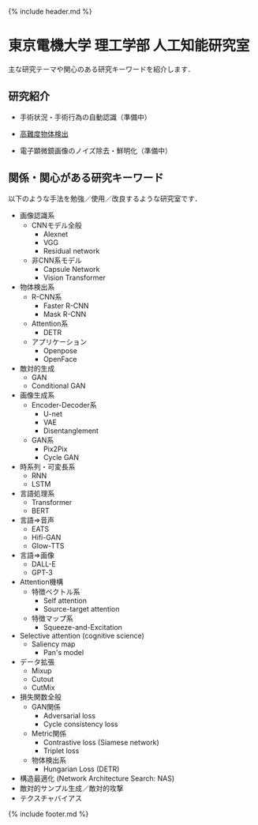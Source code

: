 {% include header.md %} <!-- _includes内のheader.mdをインクルード -->


[surgery]: /research/surgery/
[detection]: /research/detection/
[denoising]: /research/denoising/


# 東京電機大学 理工学部 人工知能研究室

<meta name="description" content="東京電機大学 理工学部 人工知能研究室のホームページです．深層学習（Deep Learning）による画像認識・画像生成をはじめとするAI技術の研究を行っています．音声認識・音声生成・自然言語処理などにも手を伸ばしています．">

主な研究テーマや関心のある研究キーワードを紹介します．

## 研究紹介
  + 手術状況・手術行為の自動認識（準備中）

  + [高難度物体検出][detection]

  + 電子顕微鏡画像のノイズ除去・鮮明化（準備中）

<!--
  + [手術状況・手術行為の自動認識][surgery]

  + [電子顕微鏡画像のノイズ除去・鮮明化][denoising]
-->

## 関係・関心がある研究キーワード

以下のような手法を勉強／使用／改良するような研究室です．

+ 画像認識系
  + CNNモデル全般
    + Alexnet
    + VGG
    + Residual network
  + 非CNN系モデル
    + Capsule Network
    + Vision Transformer
+ 物体検出系
  + R-CNN系
    + Faster R-CNN
    + Mask R-CNN
  + Attention系
    + DETR
  + アプリケーション
    + Openpose
    + OpenFace
+ 敵対的生成
  + GAN
  + Conditional GAN
+ 画像生成系
  + Encoder-Decoder系
    + U-net
    + VAE
    + Disentanglement
  + GAN系
    + Pix2Pix
    + Cycle GAN
+ 時系列・可変長系
  + RNN
  + LSTM
+ 言語処理系
  + Transformer
  + BERT
+ 言語⇒音声
  + EATS
  + Hifi-GAN
  + Glow-TTS
+ 言語⇒画像
  + DALL-E
  + GPT-3
+ Attention機構
  + 特徴ベクトル系
    + Self attention
    + Source-target attention
  + 特徴マップ系
    + Squeeze-and-Excitation
+ Selective attention (cognitive science)
  + Saliency map
    + Pan's model
+ データ拡張
  + Mixup
  + Cutout
  + CutMix
+ 損失関数全般
  + GAN関係
    + Adversarial loss
    + Cycle consistency loss
  + Metric関係
    + Contrastive loss (Siamese network)
    + Triplet loss
  + 物体検出系
    + Hungarian Loss (DETR)
+ 構造最適化 (Network Architecture Search: NAS)
+ 敵対的サンプル生成／敵対的攻撃
+ テクスチャバイアス


{% include footer.md %} <!-- _includes内のfooter.mdをインクルード -->
